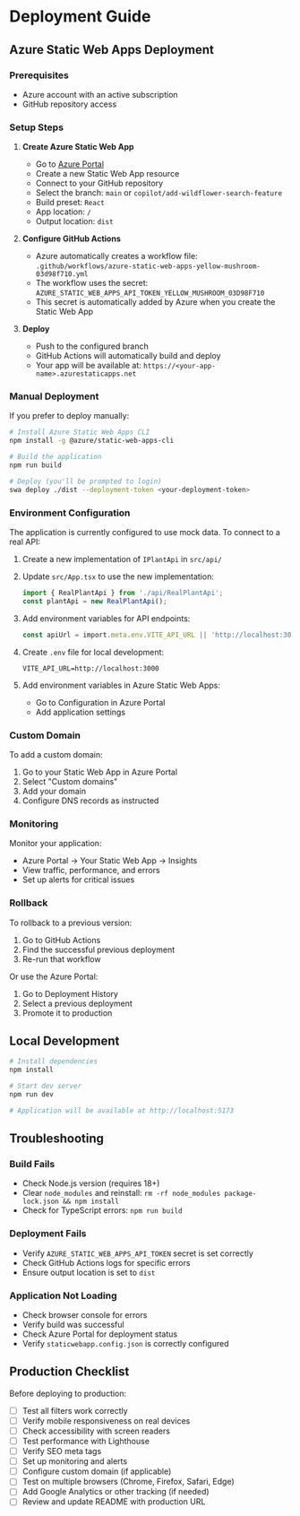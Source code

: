 # Deployment Guide

## Azure Static Web Apps Deployment

### Prerequisites
- Azure account with an active subscription
- GitHub repository access

### Setup Steps

1. **Create Azure Static Web App**
   - Go to [Azure Portal](https://portal.azure.com)
   - Create a new Static Web App resource
   - Connect to your GitHub repository
   - Select the branch: `main` or `copilot/add-wildflower-search-feature`
   - Build preset: `React`
   - App location: `/`
   - Output location: `dist`

2. **Configure GitHub Actions**
   - Azure automatically creates a workflow file: `.github/workflows/azure-static-web-apps-yellow-mushroom-03d98f710.yml`
   - The workflow uses the secret: `AZURE_STATIC_WEB_APPS_API_TOKEN_YELLOW_MUSHROOM_03D98F710`
   - This secret is automatically added by Azure when you create the Static Web App

3. **Deploy**
   - Push to the configured branch
   - GitHub Actions will automatically build and deploy
   - Your app will be available at: `https://<your-app-name>.azurestaticapps.net`

### Manual Deployment

If you prefer to deploy manually:

```bash
# Install Azure Static Web Apps CLI
npm install -g @azure/static-web-apps-cli

# Build the application
npm run build

# Deploy (you'll be prompted to login)
swa deploy ./dist --deployment-token <your-deployment-token>
```

### Environment Configuration

The application is currently configured to use mock data. To connect to a real API:

1. Create a new implementation of `IPlantApi` in `src/api/`
2. Update `src/App.tsx` to use the new implementation:
   ```typescript
   import { RealPlantApi } from './api/RealPlantApi';
   const plantApi = new RealPlantApi();
   ```

3. Add environment variables for API endpoints:
   ```typescript
   const apiUrl = import.meta.env.VITE_API_URL || 'http://localhost:3000';
   ```

4. Create `.env` file for local development:
   ```
   VITE_API_URL=http://localhost:3000
   ```

5. Add environment variables in Azure Static Web Apps:
   - Go to Configuration in Azure Portal
   - Add application settings

### Custom Domain

To add a custom domain:

1. Go to your Static Web App in Azure Portal
2. Select "Custom domains"
3. Add your domain
4. Configure DNS records as instructed

### Monitoring

Monitor your application:
- Azure Portal → Your Static Web App → Insights
- View traffic, performance, and errors
- Set up alerts for critical issues

### Rollback

To rollback to a previous version:
1. Go to GitHub Actions
2. Find the successful previous deployment
3. Re-run that workflow

Or use the Azure Portal:
1. Go to Deployment History
2. Select a previous deployment
3. Promote it to production

## Local Development

```bash
# Install dependencies
npm install

# Start dev server
npm run dev

# Application will be available at http://localhost:5173
```

## Troubleshooting

### Build Fails
- Check Node.js version (requires 18+)
- Clear `node_modules` and reinstall: `rm -rf node_modules package-lock.json && npm install`
- Check for TypeScript errors: `npm run build`

### Deployment Fails
- Verify `AZURE_STATIC_WEB_APPS_API_TOKEN` secret is set correctly
- Check GitHub Actions logs for specific errors
- Ensure output location is set to `dist`

### Application Not Loading
- Check browser console for errors
- Verify build was successful
- Check Azure Portal for deployment status
- Verify `staticwebapp.config.json` is correctly configured

## Production Checklist

Before deploying to production:

- [ ] Test all filters work correctly
- [ ] Verify mobile responsiveness on real devices
- [ ] Check accessibility with screen readers
- [ ] Test performance with Lighthouse
- [ ] Verify SEO meta tags
- [ ] Set up monitoring and alerts
- [ ] Configure custom domain (if applicable)
- [ ] Test on multiple browsers (Chrome, Firefox, Safari, Edge)
- [ ] Add Google Analytics or other tracking (if needed)
- [ ] Review and update README with production URL
